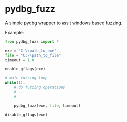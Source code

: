 # pydbg_fuzz
A simple pydbg wrapper to assit windows based fuzzing.

Example:
```python
from pydbg_fuzz import *

exe = "C:\\path_to_exe"
file = "C:\\path_to_file"
timeout = 1.0

enable_gflags(exe)

# main fuzzing loop
while(1):
    # do fuzzing operations
    # ...
    #

    pydbg_fuzz(exe, file, timeout)

disable_gflags(exe)

```
